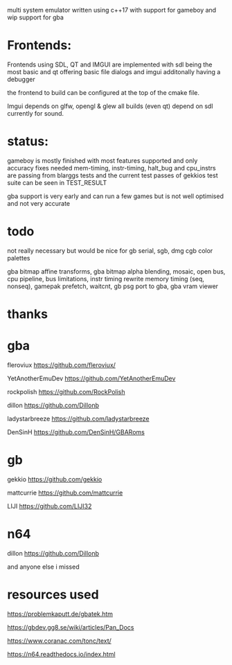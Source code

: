 multi system emulator written using c++17 with support for gameboy and wip support for gba


# Frontends:

Frontends using SDL, QT and IMGUI are implemented
with sdl being the most basic and qt offering basic file dialogs
and imgui additonally having a debugger

the frontend to build can be configured at the top of the cmake file.

Imgui depends on glfw, opengl & glew
all builds (even qt) depend on sdl currently for sound.

# status: 
gameboy is mostly finished with most features supported and only accuracy fixes needed
mem-timing, instr-timing, halt_bug and cpu_instrs are passing from blarggs tests
and the current test passes of gekkios test suite can be seen in TEST_RESULT

gba support is very early and can run a few games but is not well optimised
and not very accurate


# todo

not really necessary but would be nice for gb
serial, sgb, dmg cgb color palettes


gba bitmap affine transforms,
gba bitmap alpha blending,
mosaic,
open bus,
cpu pipeline,
bus limitations,
instr timing rewrite
memory timing (seq, nonseq),
gamepak prefetch,
waitcnt,
gb psg port to gba,
gba vram viewer

# thanks

# gba
fleroviux https://github.com/fleroviux/

YetAnotherEmuDev https://github.com/YetAnotherEmuDev

rockpolish https://github.com/RockPolish

dillon https://github.com/Dillonb

ladystarbreeze https://github.com/ladystarbreeze

DenSinH https://github.com/DenSinH/GBARoms

# gb
gekkio https://github.com/gekkio

mattcurrie https://github.com/mattcurrie

LIJI https://github.com/LIJI32

# n64
dillon https://github.com/Dillonb

and anyone else i missed

# resources used
https://problemkaputt.de/gbatek.htm

https://gbdev.gg8.se/wiki/articles/Pan_Docs

https://www.coranac.com/tonc/text/

https://n64.readthedocs.io/index.html